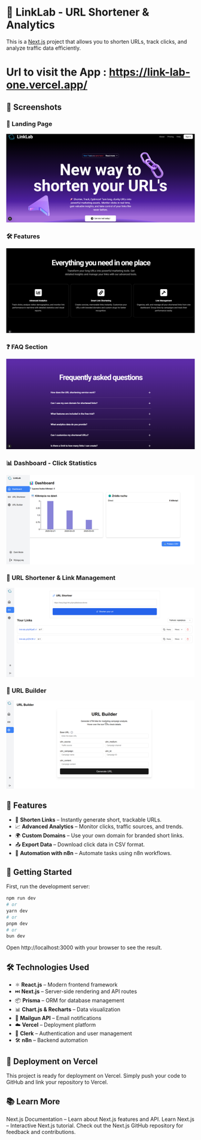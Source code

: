 # 🚀 LinkLab - URL Shortener & Analytics

This is a [Next.js](https://nextjs.org) project that allows you to shorten URLs, track clicks, and analyze traffic data efficiently.
# Url to visit the App : https://link-lab-one.vercel.app/

## 📸 Screenshots

### 🏡 Landing Page
![Landing Page](./public/Hero.png)

### 🛠️ Features  
![Features](./public/features.png)

### ❓ FAQ Section  
![FAQ](./public/faq.png)

### 📊 Dashboard - Click Statistics
![Dashboard](./public/dashboard.png)

### 🔗 URL Shortener & Link Management  
![Shortener](./public/short.png)

### 🔗 URL Builder
![Builder](./public/builder.png)

## 🔧 Features
- 🔗 **Shorten Links** – Instantly generate short, trackable URLs.
- 📈 **Advanced Analytics** – Monitor clicks, traffic sources, and trends.
- 🌍 **Custom Domains** – Use your own domain for branded short links.
- 📤 **Export Data** – Download click data in CSV format.
- 🔄 **Automation with n8n** – Automate tasks using n8n workflows.

## 🚀 Getting Started

First, run the development server:

```bash
npm run dev
# or
yarn dev
# or
pnpm dev
# or
bun dev
```
Open http://localhost:3000 with your browser to see the result.

## 🛠️ Technologies Used
- ⚛️ **React.js** – Modern frontend framework
- ⏭️ **Next.js** – Server-side rendering and API routes
- 📦 **Prisma** – ORM for database management
- 📊 **Chart.js & Recharts** – Data visualization
- 📩 **Mailgun API** – Email notifications
- ☁️ **Vercel** – Deployment platform
- 🔗 **Clerk** – Authentication and user management
- 🛠️ **n8n** – Backend automation

## 🚀 Deployment on Vercel
This project is ready for deployment on Vercel. Simply push your code to GitHub and link your repository to Vercel.

## 📚 Learn More
Next.js Documentation – Learn about Next.js features and API.
Learn Next.js – Interactive Next.js tutorial.
Check out the Next.js GitHub repository for feedback and contributions.
